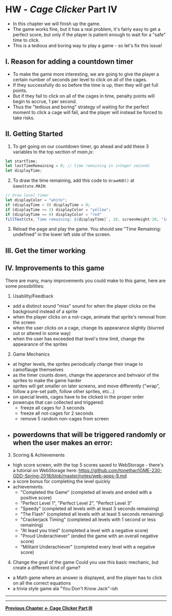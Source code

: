 # HW - *Cage Clicker* Part IV

- In this chapter we will finish up the game.
- The game works fine, but it has a real problem, it's fairly easy to get a perfect score, but only if the player is patient enough to wait for a "safe" time to click. 
- This is a tedious and boring way to play a game - so let's fix this issue!

## I. Reason for adding a countdown timer

- To make the game more interesting, we are going to give the player a certain number of seconds per level to click on all of the cages.
- If they successfully do so before the time is up, then they will get full points. 
- But if they fail to click on all of the cages in time, penalty points will begin to accrue, 1 per second.
- Thus the "tedious and boring" strategy of waiting for the perfect moment to click a cage will fail, and the player will instead be forced to take risks.

## II. Getting Started

1. To get going on our countdown timer, go ahead and add these 3 variables to the top section of *main.js*:

```js
let startTime;
let lastTimeRemaining = 0; // time remaining in integer seconds
let displayTime;
```

2. To draw the time remaining, add this code to `drawHUD()` at `GameState.MAIN`:

```js
// draw level timer
let displayColor = "white";
if (displayTime < 0) displayTime = 0;
if (displayTime <= 3) displayColor = "yellow";
if (displayTime == 0) displayColor = "red"
fillText(ctx,`Time remaining: ${displayTime}`, 10, screenHeight-20, "14pt courier", displayColor);
```

3. Reload the page and play the game. You should see "Time Remaining: undefined" in the lower left side of the screen.


## III. Get the timer working



## IV. Improvements to this game

There are many, many improvements you could make to this game, here are some possibilities:

1. Usability/Feedback
  - add a distinct sound "miss" sound for when the player clicks on the background instead of a sprite 
  - when the player clicks on a not-cage, animate that sprite's removal from the screen
  - when the user clicks on a cage, change its appearance slightly (blurred out or altered in some way)
  - when the user has exceeded that level's time limit, change the appearance of the sprites
  
2. Game Mechanics
  - at higher levels, the sprites periodically change their image to camoflauge themselves 
  - as the timer counts down, change the apperance and behvaior of the sprites to make the game harder
  - sprites will get smaller on later screens, and move differently ("wrap", follow a pre-set path, follow other  sprites, etc...)
  - on special levels, cages have to be clicked in the proper order
  - powerups that can collected and triggered:
    - freeze all cages for 3 seconds
    - freeze all not-cages for 2 seconds
    - remove 5 random non-cages from screen
  - powerdowns that will be triggered randomly or when the user makes an error:
    - 
  
3. Scoring & Achievements
  - high score screen, with the top 5 scores saved to WebStorage - there's a tutorial on WebStorage here:  https://github.com/tonethar/IGME-230-GDD-Spring-2018/blob/master/notes/web-apps-9.md
  - a score bonus for completing the level quickly
  - achievements:
    - "Completed the Game" (completed all levels and ended with a positive score)
    - "Perfect Level 1", "Perfect Level 2", "Perfect Level 3"
    - "Speedy" (completed all levels with at least 3 seconds remaining)
    - "The Flash" (completed all levels with at least 5 seconds remaining)
    - "Crackerjack Timing" (completed all levels with 1 second or less remaining)
    - "At least you tried" (completed a level with a negative score)
    - "Proud Underachiever" (ended the game with an overall negative score)
    - "Militant Underachiever" (completed every level with a negative score)

4. Change the goal of the game
Could you use this basic mechanic, but create a different kind of game?
- a Math game where an answer is displayed, and the player has to click on all the correct equations
- a trivia style game ala "You Don't Know Jack"-ish




<hr><hr>

**[Previous Chapter <- Cage Clicker Part III](HW-cage-clicker-3.md)**
